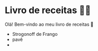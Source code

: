 # Livro de receitas :woman_cook:

Olá! Bem-vindo ao meu livro de receitas :wave:

- Strogonoff de Frango
- pavê
- 

